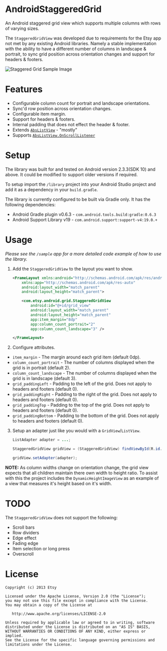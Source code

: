 AndroidStaggeredGrid
=====================

An Android staggered grid view which supports multiple columns with rows of varying sizes.

The `StaggeredGridView` was developed due to requirements for the Etsy app not met by any existing Android libraries.
Namely a stable implementation with the ability to have a different number of columns in landscape & portrait,
to sync grid position across orientation changes and support for headers & footers.

![Staggered Grid Sample Image][1]

Features
=====

 * Configurable column count for portrait and landscape orientations.
 * Sync'd row position across orientation changes.
 * Configurable item margin.
 * Support for headers & footers.
 * Internal padding that does not effect the header & footer.
 * Extends [`AbsListView`](http://developer.android.com/reference/android/widget/AbsListView.html) - "mostly"
 * Supports [`AbsListView.OnScrollListener`](http://developer.android.com/reference/android/widget/AbsListView.OnScrollListener.html)

Setup
=====

The library was built for and tested on Android version 2.3.3(SDK 10) and above. It could be modified to support older versions if required.

To setup import the `/library` project into your Android Studio project and add it as a dependency in your `build.gradle`.

The library is currently configured to be built via Gradle only. It has the following dependencies:

 * Android Gradle plugin v0.6.3 - `com.android.tools.build:gradle:0.6.3`
 * Android Support Library v19 - `com.android.support:support-v4:19.0.+`

Usage
=====

*Please see the `/sample` app for a more detailed code example of how to use the library.*

1. Add the `StaggeredGridView` to the layout you want to show.
    ```xml
    <FrameLayout xmlns:android="http://schemas.android.com/apk/res/android"
        xmlns:app="http://schemas.android.com/apk/res-auto"
        android:layout_width="match_parent"
        android:layout_height="match_parent">
    
        <com.etsy.android.grid.StaggeredGridView
            android:id="@+id/grid_view"
            android:layout_width="match_parent"
            android:layout_height="match_parent"
            app:item_margin="8dp"
            app:column_count_portrait="2"
            app:column_count_landscape="3" />
    
    </FrameLayout>
    ```
2. Configure attributes.
 * `item_margin` - The margin around each grid item (default 0dp).
 * `column_count_portrait` - The number of columns displayed when the grid is in portrait (default 2).
 * `column_count_landscape` - The number of columns displayed when the grid is in landscape (default 3).
 * `grid_paddingLeft` - Padding to the left of the grid. Does not apply to headers and footers (default 0).
 * `grid_paddingRight` - Padding to the right of the grid. Does not apply to headers and footers (default 0).
 * `grid_paddingTop` - Padding to the top of the grid. Does not apply to headers and footers (default 0).
 * `grid_paddingBottom` - Padding to the bottom of the grid. Does not apply to headers and footers (default 0).
3. Setup an adapter just like you would with a `GridView`/`ListView`.
    ```java
    ListAdapter adapter = ...;

    StaggeredGridView gridView = (StaggeredGridView) findViewById(R.id.grid_view);

    gridView.setAdapter(adapter);
    ```
**NOTE:**
As column widths change on orientation change, the grid view expects that all children
maintain there own width to height ratio. To assist with this the project includes the
`DynamicHeightImageView` as an example of a view that measures it's height based on it's width.

TODO
=====

The `StaggeredGridView` does not support the following:

 * Scroll bars
 * Row dividers
 * Edge effect
 * Fading edge
 * Item selection or long press
 * Overscroll

License
=======

    Copyright (c) 2013 Etsy

    Licensed under the Apache License, Version 2.0 (the "License");
    you may not use this file except in compliance with the License.
    You may obtain a copy of the License at

       http://www.apache.org/licenses/LICENSE-2.0

    Unless required by applicable law or agreed to in writing, software
    distributed under the License is distributed on an "AS IS" BASIS,
    WITHOUT WARRANTIES OR CONDITIONS OF ANY KIND, either express or implied.
    See the License for the specific language governing permissions and
    limitations under the License.

[1]: http://f.cl.ly/items/2z1B0Y0M0G0O2k1l3J03/Trending.png
